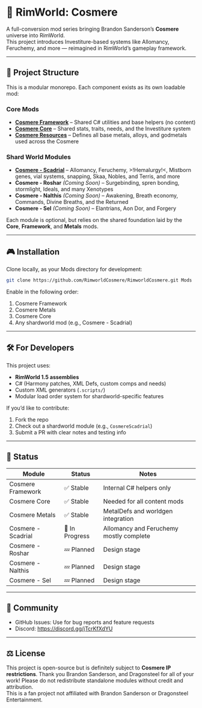 # 🌌 RimWorld: Cosmere

A full-conversion mod series bringing Brandon Sanderson’s **Cosmere** universe into RimWorld.  
This project introduces Investiture-based systems like Allomancy, Feruchemy, and more — reimagined in RimWorld’s
gameplay framework.

---

## 🔧 Project Structure

This is a modular monorepo. Each component exists as its own loadable mod:

### Core Mods

- **[Cosmere Framework](./CosmereFramework)** – Shared C# utilities and base helpers (no content)
- **[Cosmere Core](./CosmereCore)** – Shared stats, traits, needs, and the Investiture system
- **[Cosmere Resources](./CosmereResources)** – Defines all base metals, alloys, and godmetals used across the Cosmere

### Shard World Modules

- **[Cosmere - Scadrial](CosmereScadrial)** – Allomancy, Feruchemy, >!Hemalurgy!<, Mistborn genes, vial systems,
  snapping, Skaa, Nobles, and Terris, and more
- **Cosmere - Roshar** *(Coming Soon)* – Surgebinding, spren bonding, stormlight, Ideals, and many Xenotypes
- **Cosmere - Nalthis** *(Coming Soon)* – Awakening, Breath economy, Commands, Divine Breaths, and the Returned
- **Cosmere - Sel** *(Coming Soon)* – Elantrians, Aon Dor, and Forgery

Each module is optional, but relies on the shared foundation laid by the **Core**, **Framework**, and **Metals** mods.

---

## 🎮 Installation

Clone locally, as your Mods directory for development:

```bash
git clone https://github.com/RimworldCosmere/RimworldCosmere.git Mods
```

Enable in the following order:

1. Cosmere Framework
2. Cosmere Metals
3. Cosmere Core
4. Any shardworld mod (e.g., Cosmere - Scadrial)

---

## 🛠️ For Developers

This project uses:

- **RimWorld 1.5 assemblies**
- C# (Harmony patches, XML Defs, custom comps and needs)
- Custom XML generators (`.scripts/`)
- Modular load order system for shardworld-specific features

If you’d like to contribute:

1. Fork the repo
2. Check out a shardworld module (e.g., `CosmereScadrial`)
3. Submit a PR with clear notes and testing info

---

## 🧪 Status

| Module             | Status         | Notes                                   |
|--------------------|----------------|-----------------------------------------|
| Cosmere Framework  | ✅ Stable       | Internal C# helpers only                |
| Cosmere Core       | ✅ Stable       | Needed for all content mods             |
| Cosmere Metals     | ✅ Stable       | MetalDefs and worldgen integration      |
| Cosmere - Scadrial | 🚧 In Progress | Allomancy and Feruchemy mostly complete |
| Cosmere - Roshar   | 💤 Planned     | Design stage                            |
| Cosmere - Nalthis  | 💤 Planned     | Design stage                            |
| Cosmere - Sel      | 💤 Planned     | Design stage                            |

---

## 💬 Community

- GitHub Issues: Use for bug reports and feature requests
- Discord: https://discord.gg/jTcrKfXdYU

---

## ⚖️ License

This project is open-source but is definitely subject to **Cosmere IP restrictions**. Thank you Brandon Sanderson, and
Dragonsteel for all of your work!
Please do not redistribute standalone modules without credit and attribution.  
This is a fan project not affiliated with Brandon Sanderson or Dragonsteel Entertainment.

